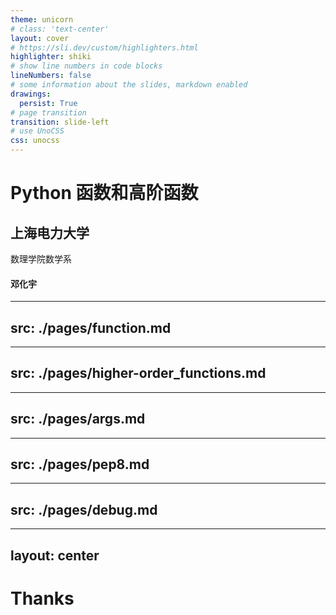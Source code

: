 ```yaml
---
theme: unicorn
# class: 'text-center'
layout: cover
# https://sli.dev/custom/highlighters.html
highlighter: shiki
# show line numbers in code blocks
lineNumbers: false
# some information about the slides, markdown enabled
drawings:
  persist: True
# page transition
transition: slide-left
# use UnoCSS
css: unocss
---
```


# Python 函数和高阶函数

## 上海电力大学

数理学院数学系

#### 邓化宇

<div class="abs-br m-6 flex gap-2">
  <a href="https://suepaper.github.io/math201/" target="_blank" alt="GitHub"
    class="text-xl slidev-icon-btn opacity-50 !border-none !hover:text-white">
    <carbon:application-web />
  </a>
  <a href="https://github.com/SUEPaper/math201-lecture/" target="_blank" alt="GitHub"
    class="text-xl slidev-icon-btn opacity-50 !border-none !hover:text-white">
    <carbon-logo-github />
  </a>
</div>

---
src: ./pages/function.md
---

---
src: ./pages/higher-order_functions.md
---

---
src: ./pages/args.md
---

---
src: ./pages/pep8.md
---

---
src: ./pages/debug.md
---

---
layout: center
---

# Thanks